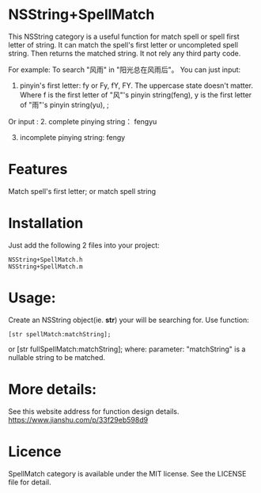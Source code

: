 # NSString+SpellMatch
This NSString category is a useful function for match spell or spell first letter of string.
It can match the spell's first letter or uncompleted spell string. Then returns the matched string.
It not rely any third party code.

For example:
To search "风雨" in "阳光总在风雨后"。
You can just input:
1. pinyin's first letter: 
fy or Fy, fY, FY.
The uppercase state doesn't matter.
Where f is the first letter of "风"'s pinyin string(feng), 
y is the first letter of "雨"'s pinyin string(yu), ;

Or input :
2. complete pinying string：
fengyu

3. incomplete pinying string: 
fengy

# Features
Match spell's first letter; or match spell string
# Installation
Just add the following 2 files into your project:

    NSString+SpellMatch.h
    NSString+SpellMatch.m

# Usage:
Create an NSString object(ie. **str**) your will be searching for.
Use function:

    [str spellMatch:matchString];
or
    [str fullSpellMatch:matchString];
where:
parameter: "matchString" is a nullable string to be matched.

# More details:
See this website address for function design details.
https://www.jianshu.com/p/33f29eb598d9

# Licence
SpellMatch category is available under the MIT license. See the LICENSE file for detail.
